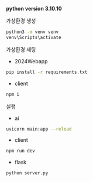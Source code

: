 **python version 3.10.10**

가상환경 생성
```sh
python3 -m venv venv
venv\Scripts\activate
```

가상환경 세팅
- 2024Webapp
```sh
pip install -r requirements.txt
```
- client
```sh
npm i
```

실행
- ai
```sh
uvicorn main:app --reload
```

- client
```sh
npm run dev
```

- flask
```sh
python server.py
```
